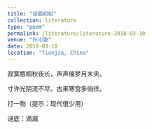```yaml
---
title: "谜面初拟"
collection: literature
type: "poem"
permalink: /literature/literature-2018-03-10
venue: "孙沁璇"
date: 2018-03-10
location: "Tianjin, China"
---
```


寂寞梧桐秋夜长，声声催梦月未央。

寸许光阴流不尽，古来寒宫多徜徉。

打一物（提示：现代很少用）

谜底：滴漏

